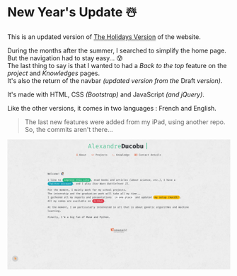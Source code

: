 # New Year's Update ☃️

This is an updated version of [The Holidays Version](../2016-2017/2_Holidays) of the website.  

During the months after the summer, I searched to simplify the home page.  
But the navigation had to stay easy… 😰  
The last thing to say is that I wanted to had a _Back to the top_ feature on the *project* and *Knowledges* pages.  
It's also the return of the navbar _(updated version from the_ Draft _version)_.  

It's made with HTML, CSS _(Bootstrap)_ and JavaScript _(and jQuery)_<!--, and has been validated by the W3C-->.    

Like the other versions, it comes in two languages : French and English.

> The last new features were added from my iPad, using another repo.
> So, the commits aren't there...


![Preview](../Previews/17-18-New_Year.png "Preview")
